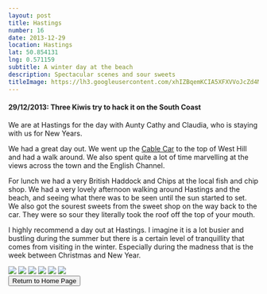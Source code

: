```yaml
---
layout: post
title: Hastings
number: 16
date: 2013-12-29
location: Hastings
lat: 50.854131
lng: 0.571159
subtitle: A winter day at the beach
description: Spectacular scenes and sour sweets
titleImage: https://lh3.googleusercontent.com/xhIZBqemKCIA5XFXVVoJcZd4MmVuFcHusDAV_MgRNP7IyCX9x5OE4hmJIdTI_gboJxF19V6UoKwNJM1rMb2X7HGR9wz0sr745kF4eVSPyLeBptr9YHMIUhzZ5HRfQitS-FLg2yaBbS4=w2400
---
```


<h4>29/12/2013: Three Kiwis try to hack it on the South Coast</h4>

We are at Hastings for the day with Aunty Cathy and Claudia, who is staying with us for New Years. 

We had a great day out. We went up the <a target="_blank" href="https://www.visit1066country.com/things-to-do/attractions/cliff-railways-east-hill-p1424931">Cable Car</a> to the top of West Hill and had a walk around. We also spent quite a lot of time marvelling at the views across the town and the English Channel. 

For lunch we had a very British Haddock and Chips at the local fish and chip shop. We had a very lovely afternoon walking around Hastings and the beach, and seeing what there was to be seen until the sun started to set. We also got the sourest sweets from the sweet shop on the way back to the car. They were so sour they literally took the roof off the top of your mouth.

I highly recommend a day out at Hastings. I imagine it is a lot busier and bustling during the summer but there is a certain level of tranquillity that comes from visiting in the winter. Especially during the madness that is the week between Christmas and New Year.

<img src="https://lh3.googleusercontent.com/XL99uSVBYo3ZOpFAJKNtXTFkZaG3KTZSRtdLiiUuGqtmU3JR28DCgUyPQQSs1Y7t-G1VWfvwXrFfsfabAFXjTAAjfP_0aiQkR7HtaLGaaaw9Fda4EAxw22e6fLXcjjuWtbUC0indTU0=w2400" class="image1">
<img src="https://lh3.googleusercontent.com/U0GZ0pOWICy0YUQ58th8on441XmrcAfLoDR-fUdy9Hq0IEbvK4b6tPxS1BOwM1v1v6Vz7EDhKAukrYlYx1cAjkJvt58WCWuHvvXfx5-VJALeubLXu1UbY7GmYof-J0FoumcyjZ9pYDU=w2400" class="image1">
<img src="https://lh3.googleusercontent.com/iA8DW-tjG5tcLxWqEC35StSX28y09-ZxcjEmINASMw2wmOj5XkGvoMBZ9fojhxOBRSBpHPmUbHpZJ-OMcgltCC1HZfLfo85ysQcjZDlgnrmq78NS85s_s1C33KWczDLiUFMxlMRZH2U=w2400" class="image1">
<img src="https://lh3.googleusercontent.com/UW-Q6YOH4W8vh2RSctjItsLpPKpRkIAAtLt5JG7pIBXECU3-Y6KVRhvSjdkMCebNqM2KJFtKFPiMdAtluMQRwPCrpJ0_-XoMgrwtvkR87Km2jAZWIC5QQ1gf4LeTfWN4qiZOtfQqg3k=w2400" class="image1">
<img src="https://lh3.googleusercontent.com/ehowqA2GOMFnYiHx4eODs6FvYtdY5o8bLMvXbvg6wMuN0769DituIXFLFby8zFumtJSqZM8NgkCdCKlX9XTC14cT2qz03a58QiBvH6RXbjjTgd2bDv_oAL8OR14erAnA65y0TbNboEs=w2400" class="image1">
<img src="https://lh3.googleusercontent.com/i8Oa8_FOsEaUDCeAaxsJSiG6S4L38IMqOE9tO_Gq82Ng9TI1gubCbdq_D3lqIMtMkYb3A0YZCbglkTmcURnEmlS_k41zCtfl1rprqH5Ob1vEL-uyK4e-m88g5GF0OqcgR0d6rafo2Zo=w2400" class="image1">

<div class="wrapper">
  <input type="button" class="button" value="Return to Home Page" onclick="self.close()">
</div>
